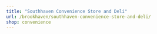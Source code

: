```yaml
---
title: "Southhaven Convenience Store and Deli"
url: /brookhaven/southhaven-convenience-store-and-deli/
shop: convenience
---
```

